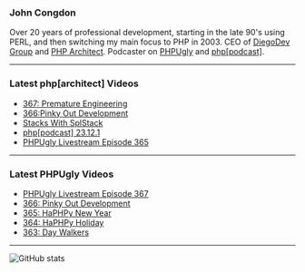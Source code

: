 ### John Congdon

Over 20 years of professional development, starting in the late 90's using PERL, and then switching my main focus to PHP in 2003.
CEO of [DiegoDev Group][ws_diegodev] and [PHP Architect][ws_phparch].
Podcaster on [PHPUgly][ws_phpugly] and [php[podcast]][ws_phparch].

---

### Latest php[architect] Videos
<!-- PHPARCHITECT:START -->
- [367: Premature Engineering](https://www.youtube.com/watch?v=7J98uxF6PzI)
- [366:Pinky Out Development](https://www.youtube.com/watch?v=J_vNNYa7Wjw)
- [Stacks With SplStack](https://www.youtube.com/watch?v=_2Xhd7nPBRU)
- [php[podcast] 23.12.1](https://www.youtube.com/watch?v=tCpCI40sMDU)
- [PHPUgly Livestream Episode 365](https://www.youtube.com/watch?v=-nNnRV590p4)
<!-- PHPARCHITECT:END -->

---

### Latest PHPUgly Videos
<!-- PHPUGLY:START -->
- [PHPUgly Livestream Episode 367](https://www.youtube.com/watch?v=bYGKns_xwT0)
- [366: Pinky Out Development](https://www.youtube.com/watch?v=1p9Cf96rgS4)
- [365: HaPHPy New Year](https://www.youtube.com/watch?v=bkcQv4XwLUM)
- [364: HaPHPy Holiday](https://www.youtube.com/watch?v=5edh6I4dsys)
- [363: Day Walkers](https://www.youtube.com/watch?v=TL5vHekiWD0)
<!-- PHPUGLY:END -->

---

![GitHub stats](https://github-readme-stats.vercel.app/api?username=johncongdon&show_icons=true&hide_border=true&hide=stars&count_private=true)  


[ws_diegodev]: https://www.diegodev.com
[ws_phparch]: https://www.phparch.com
[ws_phpugly]: https://www.phpugly.com
